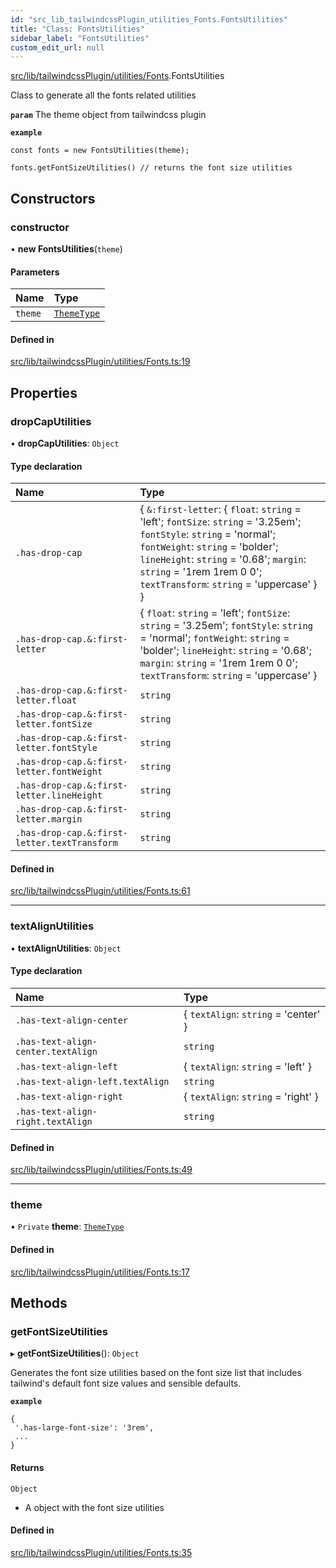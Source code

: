 ```yaml
---
id: "src_lib_tailwindcssPlugin_utilities_Fonts.FontsUtilities"
title: "Class: FontsUtilities"
sidebar_label: "FontsUtilities"
custom_edit_url: null
---
```


[src/lib/tailwindcssPlugin/utilities/Fonts](../modules/src_lib_tailwindcssPlugin_utilities_Fonts.md).FontsUtilities

Class to generate all the fonts related utilities

**`param`** The theme object from tailwindcss plugin

**`example`**

```
const fonts = new FontsUtilities(theme);

fonts.getFontSizeUtilities() // returns the font size utilities
```

## Constructors

### constructor

• **new FontsUtilities**(`theme`)

#### Parameters

| Name    | Type                                                               |
| :------ | :----------------------------------------------------------------- |
| `theme` | [`ThemeType`](../modules/src_types_TailwindcssPlugin.md#themetype) |

#### Defined in

[src/lib/tailwindcssPlugin/utilities/Fonts.ts:19](https://github.com/pantheon-systems/decoupled-kit-js/blob/fe58c2b6/packages/wordpress-kit/src/lib/tailwindcssPlugin/utilities/Fonts.ts#L19)

## Properties

### dropCapUtilities

• **dropCapUtilities**: `Object`

#### Type declaration

| Name                                         | Type                                                                                                                                                                                                                                                                       |
| :------------------------------------------- | :------------------------------------------------------------------------------------------------------------------------------------------------------------------------------------------------------------------------------------------------------------------------- |
| `.has-drop-cap`                              | { `&:first-letter`: { `float`: `string` = 'left'; `fontSize`: `string` = '3.25em'; `fontStyle`: `string` = 'normal'; `fontWeight`: `string` = 'bolder'; `lineHeight`: `string` = '0.68'; `margin`: `string` = '1rem 1rem 0 0'; `textTransform`: `string` = 'uppercase' } } |
| `.has-drop-cap.&:first-letter`               | { `float`: `string` = 'left'; `fontSize`: `string` = '3.25em'; `fontStyle`: `string` = 'normal'; `fontWeight`: `string` = 'bolder'; `lineHeight`: `string` = '0.68'; `margin`: `string` = '1rem 1rem 0 0'; `textTransform`: `string` = 'uppercase' }                       |
| `.has-drop-cap.&:first-letter.float`         | `string`                                                                                                                                                                                                                                                                   |
| `.has-drop-cap.&:first-letter.fontSize`      | `string`                                                                                                                                                                                                                                                                   |
| `.has-drop-cap.&:first-letter.fontStyle`     | `string`                                                                                                                                                                                                                                                                   |
| `.has-drop-cap.&:first-letter.fontWeight`    | `string`                                                                                                                                                                                                                                                                   |
| `.has-drop-cap.&:first-letter.lineHeight`    | `string`                                                                                                                                                                                                                                                                   |
| `.has-drop-cap.&:first-letter.margin`        | `string`                                                                                                                                                                                                                                                                   |
| `.has-drop-cap.&:first-letter.textTransform` | `string`                                                                                                                                                                                                                                                                   |

#### Defined in

[src/lib/tailwindcssPlugin/utilities/Fonts.ts:61](https://github.com/pantheon-systems/decoupled-kit-js/blob/fe58c2b6/packages/wordpress-kit/src/lib/tailwindcssPlugin/utilities/Fonts.ts#L61)

---

### textAlignUtilities

• **textAlignUtilities**: `Object`

#### Type declaration

| Name                               | Type                                 |
| :--------------------------------- | :----------------------------------- |
| `.has-text-align-center`           | { `textAlign`: `string` = 'center' } |
| `.has-text-align-center.textAlign` | `string`                             |
| `.has-text-align-left`             | { `textAlign`: `string` = 'left' }   |
| `.has-text-align-left.textAlign`   | `string`                             |
| `.has-text-align-right`            | { `textAlign`: `string` = 'right' }  |
| `.has-text-align-right.textAlign`  | `string`                             |

#### Defined in

[src/lib/tailwindcssPlugin/utilities/Fonts.ts:49](https://github.com/pantheon-systems/decoupled-kit-js/blob/fe58c2b6/packages/wordpress-kit/src/lib/tailwindcssPlugin/utilities/Fonts.ts#L49)

---

### theme

• `Private` **theme**: [`ThemeType`](../modules/src_types_TailwindcssPlugin.md#themetype)

#### Defined in

[src/lib/tailwindcssPlugin/utilities/Fonts.ts:17](https://github.com/pantheon-systems/decoupled-kit-js/blob/fe58c2b6/packages/wordpress-kit/src/lib/tailwindcssPlugin/utilities/Fonts.ts#L17)

## Methods

### getFontSizeUtilities

▸ **getFontSizeUtilities**(): `Object`

Generates the font size utilities based on the
font size list that includes tailwind's default font size values and sensible defaults.

**`example`**

```
{
 '.has-large-font-size': '3rem',
 ...
}
```

#### Returns

`Object`

- A object with the font size utilities

#### Defined in

[src/lib/tailwindcssPlugin/utilities/Fonts.ts:35](https://github.com/pantheon-systems/decoupled-kit-js/blob/fe58c2b6/packages/wordpress-kit/src/lib/tailwindcssPlugin/utilities/Fonts.ts#L35)
